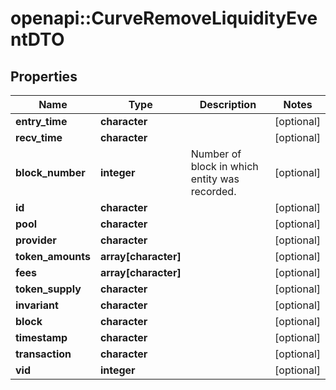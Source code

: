 # openapi::CurveRemoveLiquidityEventDTO


## Properties
Name | Type | Description | Notes
------------ | ------------- | ------------- | -------------
**entry_time** | **character** |  | [optional] 
**recv_time** | **character** |  | [optional] 
**block_number** | **integer** | Number of block in which entity was recorded. | [optional] 
**id** | **character** |  | [optional] 
**pool** | **character** |  | [optional] 
**provider** | **character** |  | [optional] 
**token_amounts** | **array[character]** |  | [optional] 
**fees** | **array[character]** |  | [optional] 
**token_supply** | **character** |  | [optional] 
**invariant** | **character** |  | [optional] 
**block** | **character** |  | [optional] 
**timestamp** | **character** |  | [optional] 
**transaction** | **character** |  | [optional] 
**vid** | **integer** |  | [optional] 



